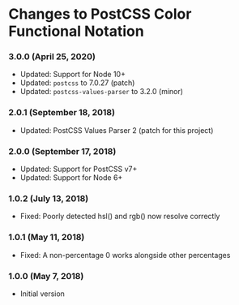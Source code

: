 # Changes to PostCSS Color Functional Notation

### 3.0.0 (April 25, 2020)

- Updated: Support for Node 10+
- Updated: `postcss` to 7.0.27 (patch)
- Updated: `postcss-values-parser` to 3.2.0 (minor)

### 2.0.1 (September 18, 2018)

- Updated: PostCSS Values Parser 2 (patch for this project)

### 2.0.0 (September 17, 2018)

- Updated: Support for PostCSS v7+
- Updated: Support for Node 6+

### 1.0.2 (July 13, 2018)

- Fixed: Poorly detected hsl() and rgb() now resolve correctly

### 1.0.1 (May 11, 2018)

- Fixed: A non-percentage 0 works alongside other percentages

### 1.0.0 (May 7, 2018)

- Initial version
